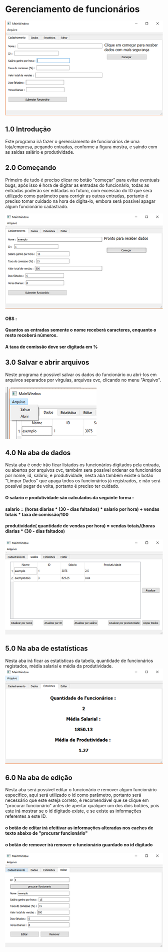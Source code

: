 # Gerenciamento de funcionários
![](imagens/img1.png)
## 1.0 Introdução
Este programa irá fazer o gerenciamento de funcionários de uma loja/empresa, pegando entradas, conforme a figura mostra, e saindo com as saidas salário e produtividade.
## 2.0 Começando
Primeiro de tudo é preciso clicar no botão "começar" para evitar eventuais bugs, após isso é hora de digitar as entradas do funcionário, todas as entradas poderão ser editadas no futuro, com excessão do ID que será utilizado como parâmetro para corrigir as outras entradas, portanto é preciso tomar cuidado na hora de digita-lo, embora será possivel apagar algum funcionário cadastrado.

![](imagens/img2.png)
#### OBS :
#### Quantos as entradas somente o nome receberá caracteres, enquanto o resto receberá números.
#### A taxa de comissão deve ser digitada em %
## 3.0 Salvar e abrir arquivos
Neste programa é possivel salvar os dados do funcionário ou abri-los em arquivos separados por virgulas, arquivos cvc, clicando no menu "Arquivo".

![](imagens/img4.png)
## 4.0 Na aba de dados
Nesta aba é onde irão ficar listados os funcionários digitados pela entrada, ou abertos por arquivos cvc, também sera possível ordenar os funcionários por nome, id, salário, e produtividade, nesta aba também existe o botão "Limpar Dados" que apaga todos os funcionários já registrados, e não será possível pegar de volta, portanto é preciso ter cuidado.
#### O salario e produtividade são calculados da seguinte forma : 
#### salario = (horas diarias * (30 - dias faltados) * salario por hora) + vendas totais * taxa de comissão/100
#### produtividade( quantidade de vendas por hora) = vendas totais/(horas diarias * (30 - dias faltados)
![](imagens/img5.png)
## 5.0 Na aba de estatísticas
Nesta aba irá ficar as estatisticas da tabela, quantidade de funcionários registados, média salarial e média da produtividade.
![](imagens/img6.png)
## 6.0 Na aba de edição
Nesta aba será possível editar o funcionário e remover algum funcionário especifico, aqui será utilizado o id como parâmetro, portanto será necessário que este esteja correto, é recomendável que se clique em "procurar funcionário" antes de apertar qualquer um dos dois botões, pois este irá mostrar se o id digitado existe, e se existe as informações referentes a este ID.
#### o botão de editar irá efeitivar as informações alteradas nos caches de texto abaixo de "procurar funcionário"
#### o botão de remover irá remover o funcionário guardado no id digitado
![](imagens/img8.png)
